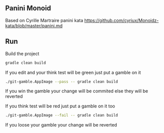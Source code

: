 Panini Monoid
---

Based on Cyrille Martraire panini kata https://github.com/cyriux/Monoidz-kata/blob/master/panini.md

## Run

Build the project

```bash
gradle clean build
```

If you edit and your think test will be green just put a gamble on it

```bash
./git-gamble.AppImage --pass -- gradle clean build
```

If you win the gamble your change will be commited else they will be reverted

If you think test will be red just put a gamble on it too

```bash
./git-gamble.AppImage --fail -- gradle clean build
```

If you loose your gamble your change will be reverted